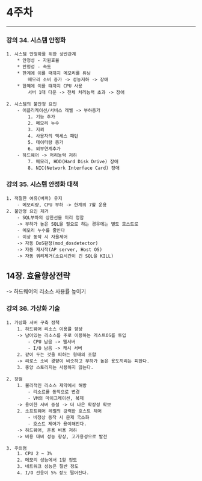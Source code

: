 # 4주차

---

### 강의 34. 시스템 안정화
    1. 시스템 안정화를 위한 상반관계
        * 안정성 - 자원효율
        * 안정성 - 속도
        * 한계에 이를 때까지 메모리를 튜닝 
            메모리 소비 증가 -> 성능저하 -> 장애
        * 한꼐에 이를 떄까지 CPU 사용
            서버 1대 다운 -> 전체 처리능력 초과 -> 장애
    
    2. 시스템의 불안정 요인
        - 어플리케이션/서비스 레벨 -> 부하증가
            1. 기능 추가
            2. 메모리 누수
            3. 지뢰
            4. 사용자의 액세스 패턴
            5. 데이터량 증가
            6. 외부연계추가
        - 하드웨어 -> 처리능력 저하
            7. 메모리, HDD(Hard Disk Drive) 장애
            8. NIC(Network Interface Card) 장애

### 강의 35. 시스템 안정화 대책
    1. 적절한 여유(버퍼) 유지
        - 메모리량, CPU 부하 -> 한계의 7할 운용
    2. 불안정 요인 제거
        - SQL부하의 상한선을 미리 정함
        -> 부하가 높은 SQL을 필요로 하는 경우에는 별도 호스트로
        - 메모리 누수를 줄인다
        - 이상 동작 시 자율제어
        -> 자동 DoS판정(mod_dosdetector)
        -> 자동 재시작(AP server, Host OS)
        -> 자동 쿼리제거(소요시간이 긴 SQL을 KILL)

## 14장. 효율향상전략
-> 하드웨어의 리소스 사용률 높이기

### 강의 36. 가상화 기술
    1. 가상화 서버 구축 정책
        1. 하드웨어 리소스 이용률 향상
        -> 남아있는 리소스를 주로 이용하는 게스트OS를 투입
            - CPU 남음 -> 웹서버
            - I/O 남음 -> 캐시 서버
        2. 같이 두는 것을 피하는 형태의 조합
        -> 리로스 소비 경향이 비슷하고 부하가 높은 용도끼리는 피한다.
        3. 중앙 스토리지는 사용하지 않는다.

    2. 장점
        1. 물리적인 리소스 제약에서 해방
            - 리소르를 동적으로 변경
            - VM의 마이그레이션, 복제
        -> 용이한 서버 증설 -> 더 나은 확장성 확보
        2. 소프트웨어 레벨의 강력한 호스트 제어
            - 비정상 동작 시 문제 국소화
            - 호스트 제어가 용이해진다.
        -> 하드웨어, 운용 비용 저하
        -> 비용 대비 성능 향상, 고가용성으로 발전

    3. 주의점
        1. CPU 2 ~ 3%
        2. 메모리 성능에서 1할 정도
        3. 네트워크 성능은 절반 정도
        4. I/O 선응이 5% 정도 떨어진다.
